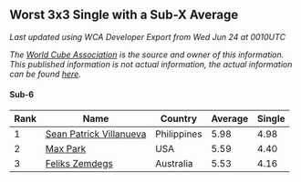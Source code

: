 ## Worst 3x3 Single with a Sub-X Average

*Last updated using WCA Developer Export from Wed Jun 24 at 0010UTC*

*The [World Cube Association](https://www.worldcubeassociation.org) is the source and owner of this information. This published information is not actual information, the actual information can be found [here](https://www.worldcubeassociation.org/results).*

#### Sub-6

|Rank|Name|Country|Average|Single|  
|--|--|--|--|--|  
|1|[Sean Patrick Villanueva](https://www.worldcubeassociation.org/persons/2017VILL41)|Philippines|5.98|4.98|  
|2|[Max Park](https://www.worldcubeassociation.org/persons/2012PARK03)|USA|5.59|4.40|  
|3|[Feliks Zemdegs](https://www.worldcubeassociation.org/persons/2009ZEMD01)|Australia|5.53|4.16|  

